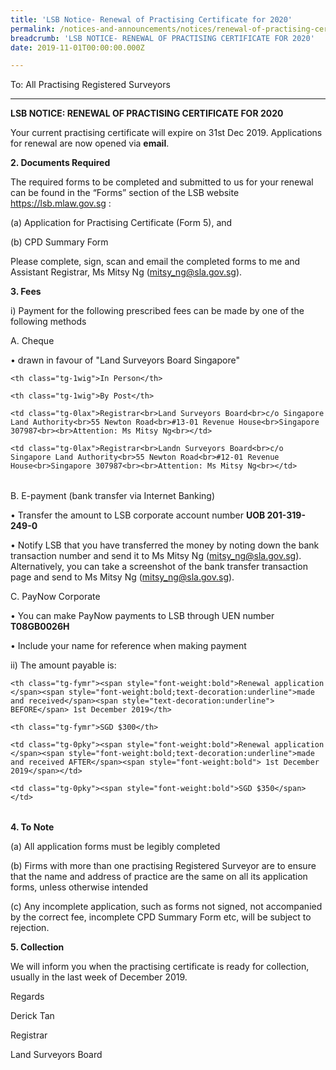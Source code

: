 ```yaml
---
title: 'LSB Notice- Renewal of Practising Certificate for 2020'
permalink: /notices-and-announcements/notices/renewal-of-practising-certificate-for-2020/
breadcrumb: 'LSB NOTICE- RENEWAL OF PRACTISING CERTIFICATE FOR 2020'
date: 2019-11-01T00:00:00.000Z

---
```



To: All Practising Registered Surveyors

---



**LSB NOTICE: RENEWAL OF PRACTISING CERTIFICATE FOR 2020**



Your current practising certificate will expire on 31st Dec 2019. Applications for renewal are now opened via **email**.



**2. Documents Required**



The required forms to be completed and submitted to us for your renewal can be found in the “Forms” section of the LSB website <https://lsb.mlaw.gov.sg> :



(a) Application for Practising Certificate (Form 5), and



(b) CPD Summary Form 



Please complete, sign, scan and email the completed forms to me and Assistant Registrar, Ms Mitsy Ng (<mitsy_ng@sla.gov.sg>).



**3. Fees**



i) Payment for the following prescribed fees can be made by one of the following methods



A. Cheque 



•         drawn in favour of "Land Surveyors Board Singapore"



<style type="text/css">

.tg  {border-collapse:collapse;border-spacing:0;}

.tg td{font-family:Arial, sans-serif;font-size:14px;padding:10px 5px;border-style:solid;border-width:1px;overflow:hidden;word-break:normal;border-color:black;}

.tg th{font-family:Arial, sans-serif;font-size:14px;font-weight:normal;padding:10px 5px;border-style:solid;border-width:1px;overflow:hidden;word-break:normal;border-color:black;}

.tg .tg-1wig{font-weight:bold;text-align:left;vertical-align:top}

.tg .tg-0lax{text-align:left;vertical-align:top}

</style>

<table class="tg">

  <tr>

    <th class="tg-1wig">In Person</th>

    <th class="tg-1wig">By Post</th>

  </tr>

  <tr>

    <td class="tg-0lax">Registrar<br>Land Surveyors Board<br>c/o Singapore Land Authority<br>55 Newton Road<br>#13-01 Revenue House<br>Singapore 307987<br><br>Attention: Ms Mitsy Ng<br></td>

    <td class="tg-0lax">Registrar<br>Landn Surveyors Board<br>c/o Singapore Land Authority<br>55 Newton Road<br>#12-01 Revenue House<br>Singapore 307987<br><br>Attention: Ms Mitsy Ng<br></td>

  </tr>

</table>



B. E-payment (bank transfer via Internet Banking)



•         Transfer the amount to LSB corporate account number **UOB 201-319-249-0**



•         Notify LSB that you have transferred the money by noting down the bank transaction number and send it to Ms Mitsy Ng (<mitsy_ng@sla.gov.sg>). Alternatively, you can take a screenshot of the bank transfer transaction page and send to Ms Mitsy Ng (<mitsy_ng@sla.gov.sg>).



C. PayNow Corporate



•         You can make PayNow payments to LSB through UEN number  **T08GB0026H**  

•         Include your name for reference when making payment



ii) The amount payable is:



<style type="text/css">

.tg  {border-collapse:collapse;border-spacing:0;}

.tg td{font-family:Arial, sans-serif;font-size:14px;padding:10px 5px;border-style:solid;border-width:1px;overflow:hidden;word-break:normal;border-color:black;}

.tg th{font-family:Arial, sans-serif;font-size:14px;font-weight:normal;padding:10px 5px;border-style:solid;border-width:1px;overflow:hidden;word-break:normal;border-color:black;}

.tg .tg-fymr{font-weight:bold;border-color:inherit;text-align:left;vertical-align:top}

.tg .tg-0pky{border-color:inherit;text-align:left;vertical-align:top}

</style>

<table class="tg">

  <tr>

    <th class="tg-fymr"><span style="font-weight:bold">Renewal application </span><span style="font-weight:bold;text-decoration:underline">made and received</span><span style="text-decoration:underline"> BEFORE</span> 1st December 2019</th>

    <th class="tg-fymr">SGD $300</th>

  </tr>

  <tr>

    <td class="tg-0pky"><span style="font-weight:bold">Renewal application </span><span style="font-weight:bold;text-decoration:underline">made and received AFTER</span><span style="font-weight:bold"> 1st December 2019</span></td>

    <td class="tg-0pky"><span style="font-weight:bold">SGD $350</span></td>

  </tr>

</table>





**4. To Note**



(a) All application forms must be legibly completed



(b) Firms with more than one practising Registered Surveyor are to ensure that the name and address of practice are the same on all its application forms, unless otherwise intended



(c) Any incomplete application, such as forms not signed, not accompanied by the correct fee, incomplete CPD Summary Form etc, will be subject to rejection.



**5. Collection**



We will inform you when the practising certificate is ready for collection, usually in the last week of December 2019.



Regards



Derick Tan



Registrar



Land Surveyors Board

